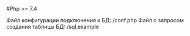 #Php >= 7.4

Файл конфигурации подключения к БД: /conf.php
Файл с запросом создания таблицы БД: /sql.example